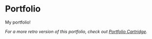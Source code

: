 # Portfolio

My portfolio!

_For a more retro version of this portfolio, check out
[Portfolio Cartridge](https://github.com/Dabolus/portfolio-cartridge)._
